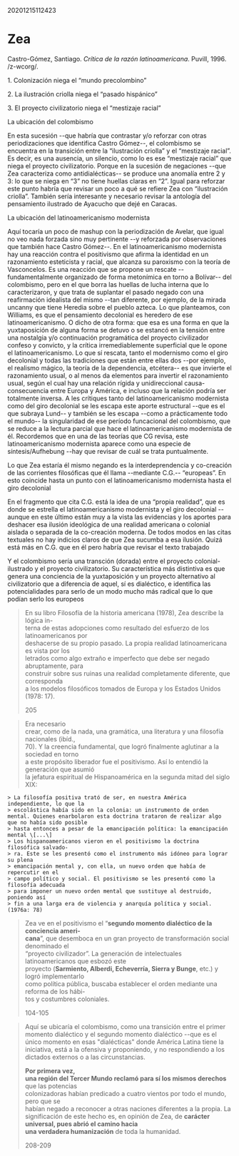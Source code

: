 20201215112423

# Zea

Castro-Gómez, Santiago. _Crítica de la razón latinoamericana_. Puvill, 1996. /z-wcorg/.

1\. Colonización niega el “mundo precolombino”

2\. La ilustración criolla niega el “pasado hispánico”

3\. El proyecto civilizatorio niega el “mestizaje racial”

La ubicación del colombismo

En esta sucesión --que habría que contrastar y/o reforzar con otras periodizaciones que identifica Castro Gómez--, el colombismo se encuentra en la transición entre la “ilustración criolla” y el “mestizaje racial”. Es decir, es una ausencia, un silencio, como lo es ese “mestizaje racial” que niega el proyecto civilizatorio. Porque en la sucesión de negaciones --que Zea caracteriza como antidialécticas-- se produce una anomalía entre 2 y 3: lo que se niega en “3” no tiene huellas claras en “2”. Igual para reforzar este punto habría que revisar un poco a qué se refiere Zea con “ilustración criolla”. También sería interesante y necesario revisar la antología del pensamiento ilustrado de Ayacucho que dejé en Caracas.

La ubicación del latinoamericanismo modernista

Aquí tocaría un poco de mashup con la periodización de Avelar, que igual no veo nada forzada sino muy pertinente --y reforzada por observaciones que también hace Castro Gómez--. En el latinoamericanismo modernista hay una reacción contra el positivismo que afirma la identidad en un razonamiento esteticista y racial, que alcanza su paroxismo con la teoría de Vasconcelos. Es una reacción que se propone un rescate --fundamentalmente organizado de forma metonímica en torno a Bolívar-- del colombismo, pero en el que borra las huellas de lucha interna que lo caracterizaron, y que trata de suplantar el pasado negado con una reafirmación idealista del mismo --tan diferente, por ejemplo, de la mirada uncanny que tiene Heredia sobre el pueblo azteca. Lo que planteamos, con Williams, es que el pensamiento decolonial es heredero de ese latinoamericanismo. O dicho de otra forma: que esa es una forma en que la yuxtaposición de alguna forma se detuvo o se estancó en la tensión entre una nostalgia y/o continuación programática del proyecto civilizador confeso y convicto, y la crítica irremediablemente superficial que le opone el latinoamericanismo. Lo que sí rescata, tanto el modernismo como el giro decolonial y todas las tradiciones que están entre ellas dos --por ejemplo, el realismo mágico, la teoría de la dependencia, etcétera-- es que invierte el razonamiento usual, o al menos da elementos para invertir el razonamiento usual, según el cual hay una relación rígida y unidireccional causa-consecuencia entre Europa y América, e incluso que la relación podría ser totalmente inversa. A les crítiques tanto del latinoamericanismo modernista como del giro decolonial se les escapa este aporte estructural --que es el que subraya Lund-- y también se les escapa --como a prácticamente todo el mundo-- la singularidad de ese período funcacional del colombismo, que se reduce a la lectura parcial que hace el latinoamericanismo modernista de él. Recordemos que en una de las teorías que CG revisa, este latinoamericanismo modernista aparece como una especie de síntesis/Aufhebung --hay que revisar de cuál se trata puntualmente.

Lo que Zea estaría él mismo negando es la interdeprendencia y co-creación de las corrientes filosóficas que él llama --mediante C.G.-- “europeas”. En esto coincide hasta un punto con el latinoamericanismo modernista hasta el giro decolonial

En el fragmento que cita C.G. está la idea de una “propia realidad”, que es donde se estrella el latinoamericanismo modernista y el giro decolonial --aunque en este último están muy a la vista las evidencias y los aportes para deshacer esa ilusión ideológica de una realidad americana o colonial aislada o separada de la co-creación moderna. De todos modos en las citas textuales no hay indicios claros de que Zea sucumba a esa ilusión. Quizá está más en C.G. que en él pero habría que revisar el texto trabajado

Y el colombismo sería una transción (dorada) entre el proyecto colonial-ilustrado y el proyecto civilizatorio. Su característica más distintiva es que genera una conciencia de la yuxtaposición y un proyecto alternativo al civilizatorio que a diferencia de aquel, sí es dialéctico, e identifica las potencialidades para serlo de un modo mucho más radical que lo que podían serlo los europeos


> En su libro Filosofía de la historia americana (1978), Zea describe la lógica in-  
> terna de estas adopciones como resultado del esfuerzo de los latinoamericanos por  
> deshacerse de su propio pasado. La propia realidad latinoamericana es vista por los  
> letrados como algo extraño e imperfecto que debe ser negado abruptamente, para  
> construir sobre sus ruinas una realidad completamente diferente, que corresponda  
> a los modelos filosóficos tomados de Europa y los Estados Unidos (1978: 17).
> 
> 205


> Era necesario  
> crear, como de la nada, una gramática, una literatura y una filosofía nacionales (ibíd.,  
> 70). Y la creencia fundamental, que logró finalmente aglutinar a la sociedad en torno  
> a este propósito liberador fue el positivismo. Así lo entendió la generación que asumió  
> la jefatura espiritual de Hispanoamérica en la segunda mitad del siglo XIX:

    > La filosofía positiva trató de ser, en nuestra América independiente, lo que la  
    > escolástica había sido en la colonia: un instrumento de orden mental. Quienes enarbolaron esta doctrina trataron de realizar algo que no había sido posible  
    > hasta entonces a pesar de la emancipación política: la emancipación mental \[...\]  
    > Los hispanoamericanos vieron en el positivismo la doctrina filosófica salvado-  
    > ra. Este se les presentó como el instrumento más idóneo para lograr su plena  
    > emancipación mental y, con ella, un nuevo orden que había de repercutir en el  
    > campo político y social. El positivismo se les presentó como la filosofía adecuada  
    > para imponer un nuevo orden mental que sustituye al destruido, poniendo así  
    > fin a una larga era de violencia y anarquía política y social. (1976a: 78)


> Zea ve en el positivismo el “**segundo momento dialéctico de la conciencia ameri-**  
> **cana**”, que desemboca en un gran proyecto de transformación social denominado el  
> “proyecto civilizador”. La generación de intelectuales latinoamericanos que esbozó este  
> proyecto (**Sarmiento, Alberdi, Echeverría, Sierra y Bunge**, etc.) y logró implementarlo  
> como política pública, buscaba establecer el orden mediante una reforma de los hábi-  
> tos y costumbres coloniales.
> 
> 104-105


> Aquí se ubicaría el colombismo, como una transición entre el primer momento dialéctico y el segundo momento dialéctico --que es el único momento en esas "dialécticas" donde América Latina tiene la iniciativa, está a la ofensiva y proponiendo, y no respondiendo a los dictados externos o a las circunstancias.
> 
> **Por primera vez,**  
> **una región del Tercer Mundo reclamó para sí los mismos derechos** que las potencias  
> colonizadoras habían predicado a cuatro vientos por todo el mundo, pero que se  
> habían negado a reconocer a otras naciones diferentes a la propia. La significación de este hecho es, en opinión de Zea, de **carácter universal, pues abrió el camino hacia**  
> **una verdadera humanización** de toda la humanidad.
> 
> 208-209